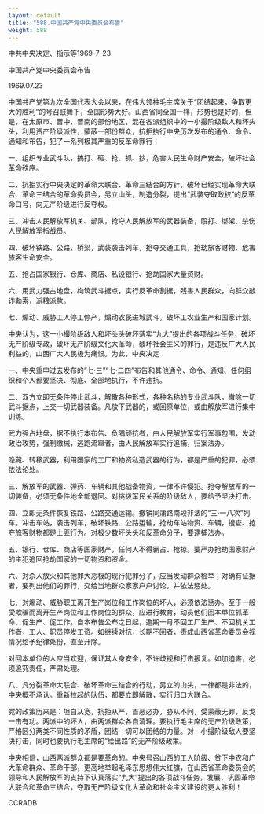 ```yaml
---
layout: default
title: "588.中国共产党中央委员会布告"
weight: 588
---
```


中共中央决定、指示等1969-7-23

中国共产党中央委员会布告

1969.07.23

中国共产党第九次全国代表大会以来，在伟大领袖毛主席关于“团结起来，争取更大的胜利”的号召鼓舞下，全国形势大好。山西省同全国一样，形势也是好的，但是，在太原市、晋中、晋南的部份地区，混在各派组织中的一小撮阶级敌人和坏头头，利用资产阶级派性，蒙蔽一部份群众，抗拒执行中央历次发布的通令、命令、通知和布告，犯了一系列极其严重的反革命罪行：

一、组织专业武斗队，搞打、砸、抢、抓、抄，危害人民生命财产安全，破坏社会革命秩序。

二、抗拒实行中央决定的革命大联合、革命三结合的方针，破坏已经实现革命大联合、革命三结合的革命委员会，另立山头，制造分裂，提出“武装夺取政权”的反革命口号，向无产阶级进行反夺权。

三、冲击人民解放军机关、部队，抢夺人民解放军的武器装备，殴打、绑架、杀伤人民解放军指战员。

四、破坏铁路、公路、桥梁，武装袭击列车，抢夺交通工具，抢劫旅客财物、危害旅客生命安全。

五、抢占国家银行、仓库、商店、私设银行、抢劫国家大量资财。

六、用武力强占地盘，构筑武斗据点，实行反革命割据，残害人民群众，向群众敲诈勒索，派粮派款。

七、煽动、威胁工人停工停产，煽动农民进城武斗，破坏工农业生产和国家计划。

中央认为，这一小撮阶级敌人和坏头头破坏落实“九大”提出的各项战斗任务，破坏无产阶级专政，破坏无产阶级文化大革命，破坏社会主义的罪行，是违反广大人民利益的，山西广大人民极为痛恨。为此，中央决定：

一、中央重申过去发布的“七·三”“七·二四”布告和其他通令、命令、通知、任何组织和个人都要坚决、彻底、全部地执行，不许违抗。

二、双方立即无条件停止武斗，解散各种形式，各种名称的专业武斗队，撤除一切武斗据点，上交一切武器装备。凡放下武器的，或回原单位，或由解放军进行集中训练。

武力强占地盘，据不执行本布告、负隅顽抗者，由人民解放军实行军事包围，发动政治攻势，强制缴械，逃跑流窜者，由人民解放军实行追捕，归案法办。

隐藏、转移武器，利用国家的工厂和物资私造武器的行为，都是严重的犯罪，必须依法论处。

三、解放军的武器、弹药、车辆和其他战备物资，一律不许侵犯。抢夺解放军的一切装备，必须无条件地全部退回。对挑拨军民关系的阶级敌人，要给予坚决打击。

四、立即无条件恢复铁路、公路交通运输。撤销同蒲路南段非法的“三·一八次”列车。冲击车站，袭击列车，破坏铁路、公路运输，抢劫车站物资、车辆，搜查、抢夺旅客财物都是土匪行为。对极少数坏头头和反革命分子，要逮捕法办。

五、银行、仓库、商店等国家财产，任何人不得霸占、抢掠。要严办抢劫国家财产的主犯追回抢劫国家的一切物资和资金。

六、对杀人放火和其他罪大恶极的现行犯罪分子，应当发动群众检举；对确有证据者，要列出他们的罪行，交给当地群众家家户户讨论，并依法惩处。

七、对煽动、威胁职工离开生产岗位和工作岗位的坏人，必须依法惩办。至于一般受欺骗而离开生产岗位和工作岗位的群众，应进行教育，动员他们回本单位抓革命、促生产、促工作。自本布告公布之日起，逾期一月不回工厂生产、不回机关工作者，工人、职员停发工资。如继续对抗，长期不回者，责成山西省革命委员会视情况给予纪律处份，直至开除。

对回本单位的人应当欢迎，保证其人身安全，不许歧视和打击报复。如加迫害，必须追究责任，严肃处理。

八、凡分裂革命大联合、破坏革命三结合的行动，另立的山头，一律都是非法的，中央概不承认。重新拉起的队伍，都要立即解散，实行归口大联合。

党的政策历来是：坦白从宽，抗拒从严，首恶必办，胁从不问，受蒙蔽无罪，反戈一击有功。两派中的坏人，由两派群众各自清理。要执行毛主席的无产阶级政策，严格区分两类不同性质的矛盾，团结一切可以团结的力量。对一小撮阶级敌人要坚决打击，同时也要执行毛主席的“给出路”的无产阶级政策。

中央相信，山西两派群众都是要革命的。中央号召山西的工人阶级、贫下中农和广大革命群众、革命干部，更高地举起毛泽东思想伟大红旗，在山西省革命委员会的领导和人民解放军的支持下认真落实“九大”提出的各项战斗任务，发展、巩固革命大联合和革命三结合，夺取无产阶级文化大革命和社会主义建设的更大胜利！

CCRADB

